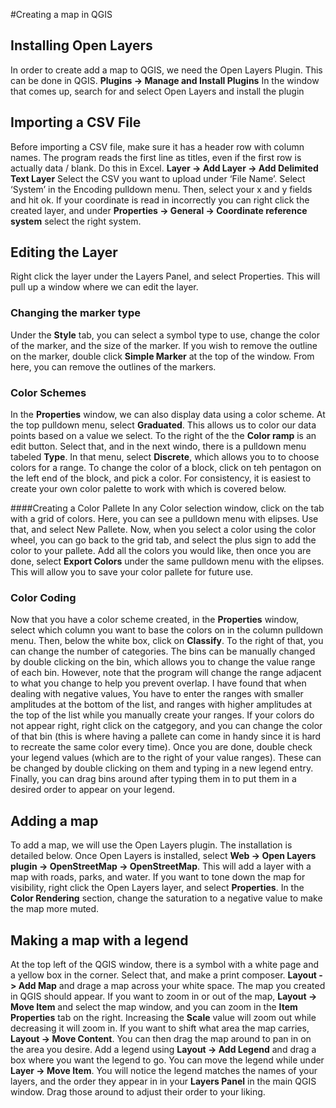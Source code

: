 #Creating a map in QGIS

## Installing Open Layers
In order to create add a map to QGIS, we need the Open Layers Plugin.
This can be done in QGIS.  **Plugins -> Manage and Install Plugins**
In the window that comes up, search for and select Open Layers and install the plugin

## Importing a CSV File
Before importing a CSV file, make sure it has a header row with column names.  The program reads the first line as titles, even if the first row is actually data / blank.  Do this in Excel.
**Layer -> Add Layer -> Add Delimited Text Layer**
Select the CSV you want to upload under ‘File Name’.  Select ‘System’ in the Encoding pulldown menu.  Then, select your x and y fields and hit ok.  If your coordinate is read in incorrectly you can right click the created layer, and under **Properties -> General -> Coordinate reference system** select the right system.

## Editing the Layer
Right click the layer under the Layers Panel, and select Properties.  This will pull up a window where we can edit the layer.

### Changing the marker type
Under the **Style** tab, you can select a symbol type to use, change the color of the marker, and the size of the marker.  If you wish to remove the outline on the marker, double click **Simple Marker** at the top of the window.  From here, you can remove the outlines of the markers.

### Color Schemes
In the **Properties** window, we can also display data using a color scheme.  At the top pulldown menu, select **Graduated**.  This allows us to color our data points based on a value we select.  To the right of the the **Color ramp** is an edit button.  Select that, and in the next windo, there is a pulldown menu tabeled **Type**.  In that menu, select **Discrete**, which allows you to to choose colors for a range.  To change the color of a block, click on teh pentagon on the left end of the block, and pick a color.  For consistency, it is easiest to create your own color palette to work with which is covered below.

####Creating a Color Pallete
In any Color selection window, click on the tab with a grid of colors.  Here, you can see a pulldown menu with elipses.  Use that, and select New Pallete.  Now, when you select a  color using the color wheel, you can go back to the grid tab, and select the plus sign to add the color to your pallete.  Add all the colors you would like, then once you are done, select **Export Colors** under the same pulldown menu with the elipses.  This will allow you to save your color pallete for future use.

### Color Coding
Now that you have a color scheme created, in the **Properties** window, select which column you want to base the colors on in the column pulldown menu.  Then, below the white box, click on **Classify**.  To the right of that, you can change the number of categories.  The bins can be manually changed by double clicking on the bin, which allows you to change the value range of each bin.  However, note that the program will change the range adjacent to what you change to help you prevent overlap.  I have found that when dealing with negative values, You have to enter the ranges with smaller amplitudes at the bottom of the list, and ranges with higher amplitudes at the top of the list while you manually create your ranges.  If your colors do not appear right, right click on the catgegory, and you can change the color of that bin (this is where having a pallete can come in handy since it is hard to recreate the same color every time).  Once you are done, double check your legend values (which are to the right of your value ranges).  These can be changed by double clicking on them and typing in a new legend entry.  Finally, you can drag bins around after typing them in to put them in a desired order to appear on your legend.

## Adding a map
To add a map, we will use the Open Layers plugin.  The installation is detailed below.  Once Open Layers is installed, select **Web -> Open Layers plugin -> OpenStreetMap -> OpenStreetMap**.  This will add a layer with a map with roads, parks, and water.  If you want to tone down the map for visibility, right click the Open Layers layer, and select **Properties**.  In the **Color Rendering** section, change the saturation to a negative value to make the map more muted.

## Making a map with a legend
At the top left of the QGIS window, there is a symbol with a white page and a yellow box in the corner.  Select that, and make a print composer.  **Layout -> Add Map** and drage a map across your white space.  The map you created in QGIS should appear.  If you want to zoom in or out of the map, **Layout -> Move Item** and select the map window, and you can zoom in the **Item Properties** tab on the right.  Increasing the **Scale** value will zoom out while decreasing it will zoom in.  If you want to shift what area the map carries, **Layout -> Move Content**.  You can then drag the map around to pan in on the area you desire.  Add a legend using **Layout -> Add Legend** and drag a box where you want the legend to go.  You can move the legend while under **Layer -> Move Item**.  You will notice the legend matches the names of your layers, and the order they appear in in your **Layers Panel** in the main QGIS window.  Drag those around to adjust their order to your liking.
